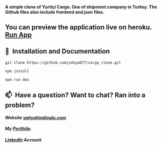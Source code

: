 #### A simple clone of Yurtiçi Cargo. One of shipment company in Turkey. The Github files also include frontend and json files.

## You can preview the application live on heroku. [Run App](https://clone-cargo.herokuapp.com)

## 🚀&nbsp; Installation and Documentation

```
git clone https://github.com/yahya077/cargo_clone.git

npm install

npm run dev

```

## 📫&nbsp; Have a question? Want to chat? Ran into a problem?

#### *Website [yahyahindioglu.com](http://yahyahindioglu.com)*

#### *My [Portfolio](http://yahyahindioglu.com/#/portfolio)*

#### *[LinkedIn](https://www.linkedin.com/in/yahyahindioglu/) Account*
